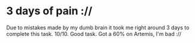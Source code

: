 # 3 days of pain ://

Due to mistakes made by my dumb brain it took me right around 3 days to complete this task. 10/10. Good task. Got a 60% on Artemis, I'm bad ://
